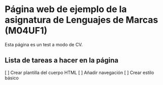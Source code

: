# Página web de ejemplo de la asignatura de Lenguajes de Marcas (M04UF1)

Esta página es un test a modo de CV.

## Lista de tareas a hacer en la página

[ ] Crear plantilla del cuerpo HTML
[ ] Añadir navegación
[ ] Crear estilo básico
